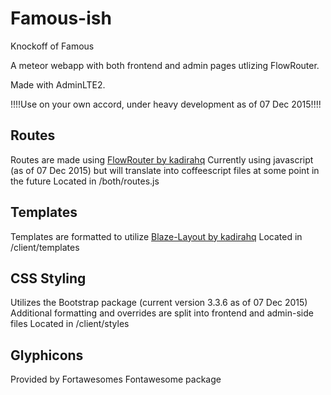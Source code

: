 # Famous-ish
Knockoff of Famous
 
A meteor webapp with both frontend and admin pages utlizing FlowRouter. 

Made with AdminLTE2. 

!!!!Use on your own accord, under heavy development as of 07 Dec 2015!!!!


## Routes

Routes are made using [FlowRouter by kadirahq](https://github.com/kadirahq/flow-router)
Currently using javascript (as of 07 Dec 2015) but will translate into coffeescript files at some point in the future
Located in /both/routes.js

## Templates
Templates are formatted to utilize [Blaze-Layout by kadirahq](https://github.com/kadirahq/blaze-layout) 
Located in /client/templates

## CSS Styling
Utilizes the Bootstrap package (current version 3.3.6 as of 07 Dec 2015) 
Additional formatting and overrides are split into frontend and admin-side files
Located in /client/styles

## Glyphicons
Provided by Fortawesomes Fontawesome package
